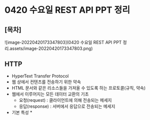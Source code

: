 # 0420 수요일 REST API PPT 정리

## [목차]

![image-20220420173347803](0420 수요일 REST API PPT 정리.assets/image-20220420173347803.png)

## HTTP

* HyperText Transfer Protocol
* 웹 상에서 컨텐츠를 전송하기 위한 약속
* HTML 문서와 같은 리소스들을 가져올 수 있도록 하는 프로토콜(규칙, 약속)
* 웹에서 이루어지는 모든 데이터 교환의 기초
  * 요청(request) : 클라이언트에 의해 전송되는 메세지
  * 응답(response) : 서버에서 응답으로 전송되는 메세지
* 기본 특성
  * 






